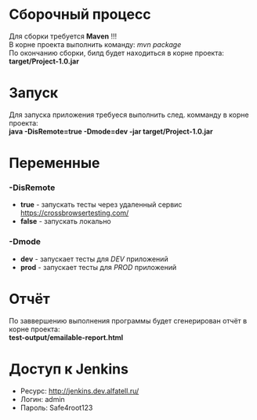 # Сборочный процесс
Для сборки требуется <b>Maven</b> !!! <br> 
В корне проекта выполнить команду: <i>mvn package</i> <br>
По окончанию сборки, билд будет находиться в корне проекта: <br>
<b> target/Project-1.0.jar</b>

# Запуск
Для запуска приложения требуеся выполнить след. комманду в корне проекта: <br>
<b>java -DisRemote=true -Dmode=dev -jar target/Project-1.0.jar</b>

# Переменные

### -DisRemote

* <b>true</b> - запускать тесты через удаленный сервис https://crossbrowsertesting.com/ <br>
* <b>false</b> - запускать локально

### -Dmode
* <b>dev</b> - запускает тесты для <i> DEV </i> приложений
* <b>prod</b> - запускает тесты для <i> PROD </i> приложений

# Отчёт
По заввершению выполнения программы будет сгенерирован отчёт в корне проекта: <br>
<b> test-output/emailable-report.html </b>

# Доступ к Jenkins
* Ресурс: http://jenkins.dev.alfatell.ru/
* Логин: admin
* Пароль: Safe4root123
